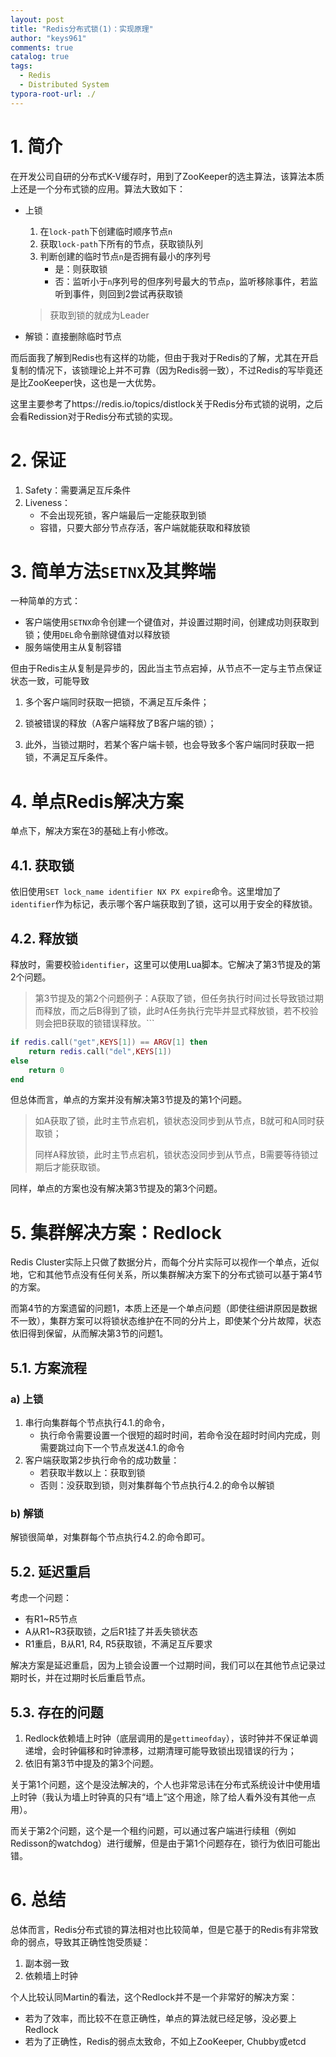 ```yaml
---
layout: post
title: "Redis分布式锁(1)：实现原理"
author: "keys961"
comments: true
catalog: true
tags:
  - Redis
  - Distributed System
typora-root-url: ./
---
```


# 1. 简介

在开发公司自研的分布式K-V缓存时，用到了ZooKeeper的选主算法，该算法本质上还是一个分布式锁的应用。算法大致如下：

- 上锁

  1. 在`lock-path`下创建临时顺序节点`n`
  2. 获取`lock-path`下所有的节点，获取锁队列
  3. 判断创建的临时节点`n`是否拥有最小的序列号
     - 是：则获取锁
     - 否：监听小于`n`序列号的但序列号最大的节点`p`，监听移除事件，若监听到事件，则回到2尝试再获取锁

  > 获取到锁的就成为Leader

- 解锁：直接删除临时节点

而后面我了解到Redis也有这样的功能，但由于我对于Redis的了解，尤其在开启复制的情况下，该锁理论上并不可靠（因为Redis弱一致），不过Redis的写毕竟还是比ZooKeeper快，这也是一大优势。

这里主要参考了https://redis.io/topics/distlock关于Redis分布式锁的说明，之后会看Redission对于Redis分布式锁的实现。

# 2. 保证

1. Safety：需要满足互斥条件
2. Liveness：
   - 不会出现死锁，客户端最后一定能获取到锁
   - 容错，只要大部分节点存活，客户端就能获取和释放锁

# 3. 简单方法`SETNX`及其弊端

一种简单的方式：

- 客户端使用`SETNX`命令创建一个键值对，并设置过期时间，创建成功则获取到锁；使用`DEL`命令删除键值对以释放锁
- 服务端使用主从复制容错

但由于Redis主从复制是异步的，因此当主节点宕掉，从节点不一定与主节点保证状态一致，可能导致

1. 多个客户端同时获取一把锁，不满足互斥条件；
2. 锁被错误的释放（A客户端释放了B客户端的锁）；

3. 此外，当锁过期时，若某个客户端卡顿，也会导致多个客户端同时获取一把锁，不满足互斥条件。

# 4. 单点Redis解决方案

单点下，解决方案在3的基础上有小修改。

## 4.1. 获取锁

依旧使用`SET lock_name identifier NX PX expire`命令。这里增加了`identifier`作为标记，表示哪个客户端获取到了锁，这可以用于安全的释放锁。

## 4.2. 释放锁

释放时，需要校验`identifier`，这里可以使用Lua脚本。它解决了第3节提及的第2个问题。

> 第3节提及的第2个问题例子：A获取了锁，但任务执行时间过长导致锁过期而释放，而之后B得到了锁，此时A任务执行完毕并显式释放锁，若不校验则会把B获取的锁错误释放。```

```lua
if redis.call("get",KEYS[1]) == ARGV[1] then
    return redis.call("del",KEYS[1])
else
    return 0
end
```

但总体而言，单点的方案并没有解决第3节提及的第1个问题。

> 如A获取了锁，此时主节点宕机，锁状态没同步到从节点，B就可和A同时获取锁；
>
> 同样A释放锁，此时主节点宕机，锁状态没同步到从节点，B需要等待锁过期后才能获取锁。

同样，单点的方案也没有解决第3节提及的第3个问题。

# 5. 集群解决方案：Redlock

Redis Cluster实际上只做了数据分片，而每个分片实际可以视作一个单点，近似地，它和其他节点没有任何关系，所以集群解决方案下的分布式锁可以基于第4节的方案。

而第4节的方案遗留的问题1，本质上还是一个单点问题（即使往细讲原因是数据不一致），集群方案可以将锁状态维护在不同的分片上，即使某个分片故障，状态依旧得到保留，从而解决第3节的问题1。

## 5.1. 方案流程

### a) 上锁

1. 串行向集群每个节点执行4.1.的命令，
   - 执行命令需要设置一个很短的超时时间，若命令没在超时时间内完成，则需要跳过向下一个节点发送4.1.的命令
2. 客户端获取第2步执行命令的成功数量：
   - 若获取半数以上：获取到锁
   - 否则：没获取到锁，则对集群每个节点执行4.2.的命令以解锁

### b) 解锁

解锁很简单，对集群每个节点执行4.2.的命令即可。

## 5.2. 延迟重启

考虑一个问题：

- 有R1~R5节点
- A从R1~R3获取锁，之后R1挂了并丢失锁状态
- R1重启，B从R1, R4, R5获取锁，不满足互斥要求

解决方案是延迟重启，因为上锁会设置一个过期时间，我们可以在其他节点记录过期时长，并在过期时长后重启节点。

## 5.3. 存在的问题

1. Redlock依赖墙上时钟（底层调用的是`gettimeofday`），该时钟并不保证单调递增，会时钟偏移和时钟漂移，过期清理可能导致锁出现错误的行为；
2. 依旧有第3节中提及的第3个问题。

关于第1个问题，这个是没法解决的，个人也非常忌讳在分布式系统设计中使用墙上时钟（我认为墙上时钟真的只有“墙上”这个用途，除了给人看外没有其他一点用）。

而关于第2个问题，这个是一个租约问题，可以通过客户端进行续租（例如Redisson的watchdog）进行缓解，但是由于第1个问题存在，锁行为依旧可能出错。

# 6. 总结

总体而言，Redis分布式锁的算法相对也比较简单，但是它基于的Redis有非常致命的弱点，导致其正确性饱受质疑：

1. 副本弱一致
2. 依赖墙上时钟

个人比较认同Martin的看法，这个Redlock并不是一个非常好的解决方案：

- 若为了效率，而比较不在意正确性，单点的算法就已经足够，没必要上Redlock
- 若为了正确性，Redis的弱点太致命，不如上ZooKeeper, Chubby或etcd